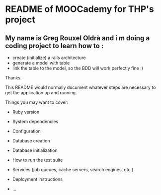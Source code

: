 # README of MOOCademy for THP's project

## My name is Greg Rouxel Oldrà and i m doing a coding project to learn how to : 

- create (initialize) a rails architecture
- generate a model with table
- link the table to the model, so the BDD will work perfectly fine :) 

Thanks. 


This README would normally document whatever steps are necessary to get the
application up and running.

Things you may want to cover:

* Ruby version

* System dependencies

* Configuration

* Database creation

* Database initialization

* How to run the test suite

* Services (job queues, cache servers, search engines, etc.)

* Deployment instructions

* ...
